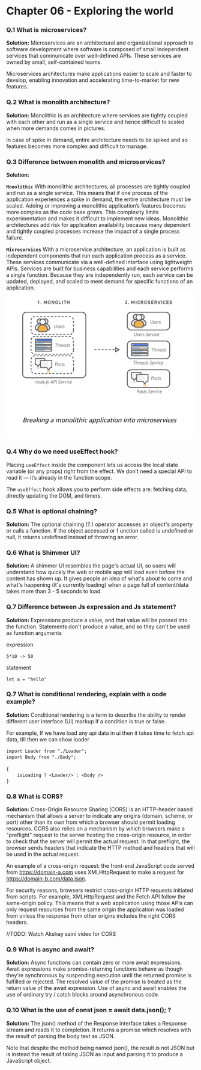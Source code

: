 # Chapter 06 - Exploring the world

### Q.1 What is microservices?
**Solution:** Microservices are an architectural and organizational approach to software development where software is composed of small independent services that communicate over well-defined APIs. These services are owned by small, self-contained teams.

Microservices architectures make applications easier to scale and faster to develop, enabling innovation and accelerating time-to-market for new features.

### Q.2 What is monolith architecture?
**Solution:** Monolithic is an architecture where services are tightly coupled with each other and run as a single service and hence difficult to scaled when more demands comes in pictures.

In case of spike in demand, entire architecture needs to be spiked and so features becomes more complex and difficult to manage.

### Q.3 Difference between monolith and microservices?
**Solution:**

**`Monolithic`**
With monolithic architectures, all processes are tightly coupled and run as a single service. This means that if one process of the application experiences a spike in demand, the entire architecture must be scaled. Adding or improving a monolithic application’s features becomes more complex as the code base grows. This complexity limits experimentation and makes it difficult to implement new ideas. Monolithic architectures add risk for application availability because many dependent and tightly coupled processes increase the impact of a single process failure.

**`Microservices`**
With a microservice architecture, an application is built as independent components that run each application process as a service. These services communicate via a well-defined interface using lightweight APIs. Services are built for business capabilities and each service performs a single function. Because they are independently run, each service can be updated, deployed, and scaled to meet demand for specific functions of an application.
![alt text](../assets/img/monolithic_vs_microservices.png)

### Q.4 Why do we need useEffect hook?
Placing `useEffect` inside the component lets us access the local state variable (or any props) right from the effect. We don’t need a special API to read it — it’s already in the function scope.

The `useEffect` hook allows you to perform side effects are: fetching data, directly updating the DOM, and timers.

### Q.5 What is optional chaining?
**Solution:** The optional chaining (?.) operator accesses an object's property or calls a function. If the object accessed or f unction called is undefined or null, it returns undefined instead of throwing an error.

### Q.6 What is Shimmer UI?
**Solution:** A shimmer UI resembles the page's actual UI, so users will understand how quickly the web or mobile app will load even before the content has shown up. It gives people an idea of what's about to come and what's happening (it's currently loading) when a page full of content/data takes more than 3 - 5 seconds to load.

### Q.7 Difference between Js expression and Js statement?
**Solution:** Expressions produce a value, and that value will be passed into the function. Statements don't produce a value, and so they can't be used as function arguments

expression
```
5*10 -> 50
```
statement
```
let a = "hello"
```
### Q.7 What is conditional rendering, explain with a code example?
**Solution:** Conditional rendering is a term to describe the ability to render different user interface (UI) markup if a condition is true or false.

For example, If we have load any api data in ui then it takes time to fetch api data, till then we can show loader
```
import Loader from "./Loader";
import Body from "./Body";

{
    isLoading ? <Loader/> : <Body />
}
```
### Q.8 What is CORS?
**Solution:** Cross-Origin Resource Sharing (CORS) is an HTTP-header based mechanism that allows a server to indicate any origins (domain, scheme, or port) other than its own from which a browser should permit loading resources. CORS also relies on a mechanism by which browsers make a "preflight" request to the server hosting the cross-origin resource, in order to check that the server will permit the actual request. In that preflight, the browser sends headers that indicate the HTTP method and headers that will be used in the actual request.

An example of a cross-origin request: the front-end JavaScript code served from https://domain-a.com uses XMLHttpRequest to make a request for https://domain-b.com/data.json.

For security reasons, browsers restrict cross-origin HTTP requests initiated from scripts. For example, XMLHttpRequest and the Fetch API follow the same-origin policy. This means that a web application using those APIs can only request resources from the same origin the application was loaded from unless the response from other origins includes the right CORS headers.

//TODO: Watch Akshay saini video for CORS

### Q.9 What is async and await?
**Solution:** Async functions can contain zero or more await expressions. Await expressions make promise-returning functions behave as though they're synchronous by suspending execution until the returned promise is fulfilled or rejected. The resolved value of the promise is treated as the return value of the await expression. Use of async and await enables the use of ordinary try / catch blocks around asynchronous code.

### Q.10 What is the use of const json = await data.json(); ?
**Solution:** The json() method of the Response interface takes a Response stream and reads it to completion. It returns a promise which resolves with the result of parsing the body text as JSON.

Note that despite the method being named json(), the result is not JSON but is instead the result of taking JSON as input and parsing it to produce a JavaScript object.

